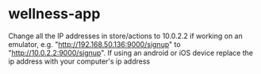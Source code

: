 # wellness-app

Change all the IP addresses in store/actions to 10.0.2.2 if working on an emulator, e.g. "http://192.168.50.136:9000/signup" to "http://10.0.2.2:9000/signup". If using an android or iOS device replace the ip address with your computer's ip address
